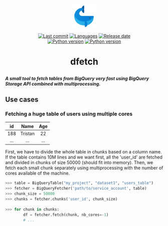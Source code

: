 <p align="center"><img width="15%" src="readme/logo.svg"/></p>

<p align="center">
  <a href=""><img src="https://img.shields.io/github/last-commit/tristanbilot/dfetch" alt="Last commit"></a>
  <a href="https://img.shields.io/github/languages/count/tristanbilot/dfetch"><img src="https://img.shields.io/github/languages/count/tristanbilot/dfetch" alt="Languages"></a>
  <a href=""><img src="https://img.shields.io/github/release-date/tristanbilot/dfetch" alt="Release date"></a>
  <br>
  <a href=""><img src="https://img.shields.io/badge/Python-%3E%3D3.6-blue" alt="Python version"></a>
  <a href=""><img src="https://img.shields.io/github/license/tristanbilot/dfetch" alt="Python version"></a>
</p>

# <p align="center">dfetch<p>
##### A small tool to fetch tables from BigQuery very fast using BigQuery Storage API combined with multiprocessing.

## Use cases

### Fetching a huge table of users using multiple cores
|  id |   Name  | Age |
|:---:|:-------:|:---:|
| 188 | Tristan |  22 |
| ... |   ...   | ... |

First, we have to divide the whole table in chunks based on a column name. If the table contains 10M lines and we want
first, all the 'user_id' are 
    fetched and divided in chunks of size 50000 (should fit into memory).
    Then, we fetch each small chunk separately using multiprocessing
    with the number of cores available of the machine.
    
```python
>>> table = BigQueryTable("my_project", "dataset1", "users_table")
>>> fetcher = BigQueryFetcher('path/to/service_account', table)
>>> chunk_size = 50000
>>> chunks = fetcher.chunks('user_id', chunk_size)

>>> for chunk in chunks:
        df = fetcher.fetch(chunk, nb_cores=-1)
        # ...
```

